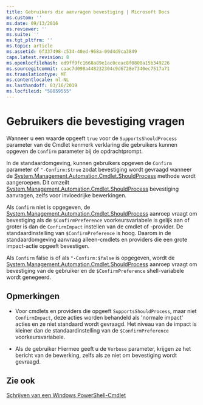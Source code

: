 ```yaml
---
title: Gebruikers die aanvragen bevestiging | Microsoft Docs
ms.custom: ''
ms.date: 09/13/2016
ms.reviewer: ''
ms.suite: ''
ms.tgt_pltfrm: ''
ms.topic: article
ms.assetid: 6f337498-c534-40ed-968a-09d4d9ca3849
caps.latest.revision: 8
ms.openlocfilehash: ed9ff9fc1668a89e1ac0ceac8f0800a15b349226
ms.sourcegitcommit: caac7d098a448232304c9d6728e7340ec7517a71
ms.translationtype: MT
ms.contentlocale: nl-NL
ms.lasthandoff: 03/16/2019
ms.locfileid: "58059555"
---
```

# <a name="users-requesting-confirmation"></a>Gebruikers die bevestiging vragen

Wanneer u een waarde opgeeft `true` voor de `SupportsShouldProcess` parameter van de Cmdlet kenmerk verklaring die gebruikers kunnen opgeven de `Confirm` parameter bij de opdrachtprompt.

In de standaardomgeving, kunnen gebruikers opgeven de `Confirm` parameter of `"-Confirm:$true` zodat bevestiging wordt gevraagd wanneer de [System.Management.Automation.Cmdlet.ShouldProcess](/dotnet/api/System.Management.Automation.Cmdlet.ShouldProcess) methode wordt aangeroepen. Dit omzeilt [System.Management.Automation.Cmdlet.ShouldProcess](/dotnet/api/System.Management.Automation.Cmdlet.ShouldProcess) bevestiging aanvragen, zelfs voor invloedrijke bewerkingen.

Als `Confirm` niet is opgegeven, de [System.Management.Automation.Cmdlet.ShouldProcess](/dotnet/api/System.Management.Automation.Cmdlet.ShouldProcess) aanroep vraagt om bevestiging als de `$ConfirmPreference` voorkeursvariabele is gelijk aan of groter is dan de `ConfirmImpact` instellen van de cmdlet of -provider. De standaardinstelling van `$ConfirmPreference` is hoog. Daarom in de standaardomgeving aanvraag alleen-cmdlets en providers die een grote impact-actie opgeeft bevestigen.

Als `Confirm` false is of als `"-Confirm:$false` is opgegeven, wordt de [System.Management.Automation.Cmdlet.ShouldProcess](/dotnet/api/System.Management.Automation.Cmdlet.ShouldProcess) aanroep vraagt om bevestiging van de gebruiker en de `$ConfirmPreference` shell-variabele wordt genegeerd.

## <a name="remarks"></a>Opmerkingen

- Voor cmdlets en providers die opgeeft `SupportsShouldProcess`, maar niet `ConfirmImpact`, deze acties worden behandeld als 'normale impact' acties en ze niet standaard wordt gevraagd. Het niveau van de impact is kleiner dan de standaardinstelling van de `$ConfirmPreference` voorkeursvariabele.

- Als de gebruiker Hiermee geeft u de `Verbose` parameter, krijgen ze het bericht van de bewerking, zelfs als ze niet om bevestiging wordt gevraagd.

## <a name="see-also"></a>Zie ook

[Schrijven van een Windows PowerShell-Cmdlet](./writing-a-windows-powershell-cmdlet.md)
